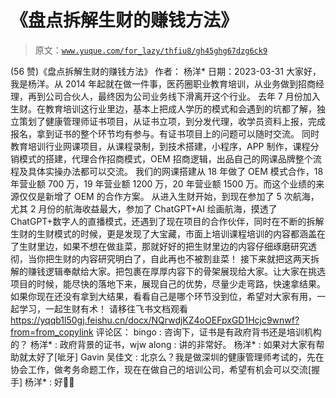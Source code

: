 # 《盘点拆解生财的赚钱方法》

> 原文：[`www.yuque.com/for_lazy/thfiu8/gh45ghg67dzg6ck9`](https://www.yuque.com/for_lazy/thfiu8/gh45ghg67dzg6ck9)

<ne-h2 id="589ede1f" data-lake-id="589ede1f"><ne-heading-ext><ne-heading-anchor></ne-heading-anchor><ne-heading-fold></ne-heading-fold></ne-heading-ext><ne-heading-content><ne-text id="u81e1b607">(56 赞)《盘点拆解生财的赚钱方法》</ne-text></ne-heading-content></ne-h2> <ne-p id="u75278833" data-lake-id="u75278833"><ne-text id="u7b283ba1">作者： 杨洋*</ne-text></ne-p> <ne-p id="u0b354148" data-lake-id="u0b354148"><ne-text id="ua953566d">日期：2023-03-31</ne-text></ne-p> <ne-p id="ud9e1c5c8" data-lake-id="ud9e1c5c8"><ne-text id="u51da2371">大家好，我是杨洋。从 2014 年起就在做一件事，医药圈职业教育培训，从业务做到招商经理，再到公司合伙人，最终因为公司业务线下滑离开这个行业。</ne-text></ne-p> <ne-p id="uedcde5db" data-lake-id="uedcde5db"><ne-text id="ue4fa3cb2">去年 7 月份加入生财。在教育培训这行业里边，基本上把成人学历的模式和会遇到的坑都了解，独立策划了健康管理师证书项目，从证书立项，到分发代理，收学员资料上报，完成报名，拿到证书的整个环节均有参与。有证书项目上的问题可以随时交流。</ne-text></ne-p> <ne-p id="u6253636f" data-lake-id="u6253636f"><ne-text id="uec4cc142">同时教育培训行业网课项目，从课程录制，到技术搭建，小程序，APP 制作，课程分销模式的搭建，代理合作招商模式，OEM 招商逻辑，出品自己的网课品牌整个流程及具体实操办法都可以交流。</ne-text></ne-p> <ne-p id="ue4d19b35" data-lake-id="ue4d19b35"><ne-text id="u0886da75">我们的网课搭建从 18 年做了 OEM 模式合作，18 年营业额 700 万，19 年营业额 1200 万，20 年营业额 1500 万。而这个业绩的来源仅仅是新增了 OEM 的合作方案。</ne-text></ne-p> <ne-p id="ue37bdd05" data-lake-id="ue37bdd05"><ne-text id="u7119a77a">从进入生财开始，到现在参加了 5 次航海，尤其 2 月份的航海收益最大，参加了 ChatGPT+AI 绘画航海，摸透了 ChatGPT+数字人的直播模式，还遇到了现在项目的合作伙伴，同时在不断的拆解生财的生财模式的时候，更是发现了大宝藏，市面上培训课程培训的内容都涵盖在了生财里边，如果不想在做韭菜，那就好好的把生财里边的内容仔细琢磨研究透彻，当你把生财的内容研究明白了，自此再也不被割韭菜！</ne-text></ne-p> <ne-p id="u662e8b3a" data-lake-id="u662e8b3a"><ne-text id="uec26e66a">接下来就把这两天拆解的赚钱逻辑奉献给大家。把包裹在厚厚内容下的骨架展现给大家。让大家在挑选项目的时候，能尽快的落地下来，展现自己的优势，尽量少走弯路，快速拿结果。如果你现在还没有拿到大结果，看看自己是哪个环节没到位，希望对大家有用，一起学习，一起生财有术！</ne-text></ne-p> <ne-p id="u4df0a6ca" data-lake-id="u4df0a6ca"><ne-text id="u333c3a40">请移往飞书文档观看</ne-text></ne-p> <ne-p id="u9b7eadb8" data-lake-id="u9b7eadb8">[<ne-text id="u14e1cb78">https://yqqb1l50gj.feishu.cn/docx/NQrwdjKZ4oOEFpxGD1Hcjc9wnwf?from=from_copylink</ne-text>](https://yqqb1l50gj.feishu.cn/docx/NQrwdjKZ4oOEFpxGD1Hcjc9wnwf?from=from_copylink)</ne-p> <ne-hole id="ubbc88339" data-lake-id="ubbc88339"><ne-card data-card-name="hr" data-card-type="block" id="yIsVG" data-event-boundary="card"><ne-p id="u5a687e2b" data-lake-id="u5a687e2b"><ne-text id="ue0f98c67">评论区：</ne-text></ne-p> <ne-p id="u87623cca" data-lake-id="u87623cca"><ne-text id="u66a12a88">bingo : 咨询下，证书是有政府背书还是培训机构的？</ne-text> <ne-text id="u8562b987">杨洋* : 政府背景的证书，wjw</ne-text> <ne-text id="ue68db488">along : 讲的非常好。</ne-text> <ne-text id="ub5fa50d3">杨洋* : 如果对大家有帮助就太好了[呲牙]</ne-text> <ne-text id="u31cea539">Gavin 吴佳文 : 北京么？我是做深圳的健康管理师考试的，先在协会工作，做考务命题工作，现在在做自己的培训公司，希望有机会可以交流[握手]</ne-text> <ne-text id="u82ff971f">杨洋* : 好👌🏻</ne-text></ne-p></ne-card></ne-hole>